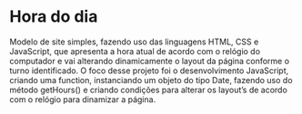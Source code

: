 # Hora do dia

 Modelo de site simples, fazendo uso das linguagens HTML, CSS e JavaScript, que apresenta a hora atual de acordo com o relógio do computador e vai alterando dinamicamente o layout da página conforme o turno identificado. O foco desse projeto foi o desenvolvimento JavaScript, criando uma function, instanciando um objeto do tipo Date, fazendo uso do método getHours() e criando condições para alterar os layout’s de acordo com o relógio para dinamizar a página. 
